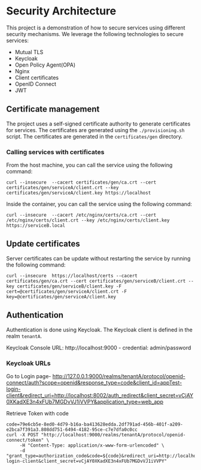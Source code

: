 # Security Architecture
This project is a demonstration of how to secure services using different security mechanisms. 
We leverage the following technologies to secure services:
- Mutual TLS
- Keycloak
- Open Policy Agent(OPA)
- Nginx
- Client certificates
- OpenID Connect
- JWT

## Certificate management
The project uses a self-signed certificate authority to generate certificates for services. 
The certificates are generated using the `./provisioning.sh` script. The certificates are generated in the `certificates/gen` directory.

### Calling services with certificates
From the host machine, you can call the service using the following command:
```
curl --insecure  --cacert certificates/gen/ca.crt --cert certificates/gen/serviceA/client.crt --key certificates/gen/serviceA/client.key https://localhost
```
Inside the container, you can call the service using the following command:
```
curl --insecure  --cacert /etc/nginx/certs/ca.crt --cert /etc/nginx/certs/client.crt --key /etc/nginx/certs/client.key https://serviceB.local
```

## Update certificates
Server certificates can be update without restarting the service by running the following command:
```
curl --insecure  https://localhost/certs --cacert certificates/gen/ca.crt --cert certificates/gen/serviceB/client.crt --key certificates/gen/serviceB/client.key -F cert=@certificates/gen/serviceA/client.crt -F key=@certificates/gen/serviceA/client.key
```

## Authentication
Authentication is done using Keycloak. The Keycloak client is defined in the realm `tenantA`. 

Keycloak Console URL: http://localhost:9000 - credential: admin/password

### Keycloak URLs
Go to Login page-  http://127.0.0.1:9000/realms/tenantA/protocol/openid-connect/auth?scope=openid&response_type=code&client_id=appTest-login-client&redirect_uri=http://localhost:8002/auth_redirect&client_secret=vCjAY0XKadXE3n4xFUb7MGDvVJ1iVVPY&application_type=web_app

Retrieve Token with code
```
code=79e6cb5e-8ed0-4d79-b16a-ba413628edda.2df791ad-456b-401f-a209-e2bca7f391a3.808dd751-6494-4182-95ce-c7e7dfa0c0cc 
curl -X POST "http://localhost:9000/realms/tenantA/protocol/openid-connect/token" \
     -H "Content-Type: application/x-www-form-urlencoded" \
     -d "grant_type=authorization_code&code=${code}&redirect_uri=http://localhost:8002/auth_redirect&client_id=appTest-login-client&client_secret=vCjAY0XKadXE3n4xFUb7MGDvVJ1iVVPY"
